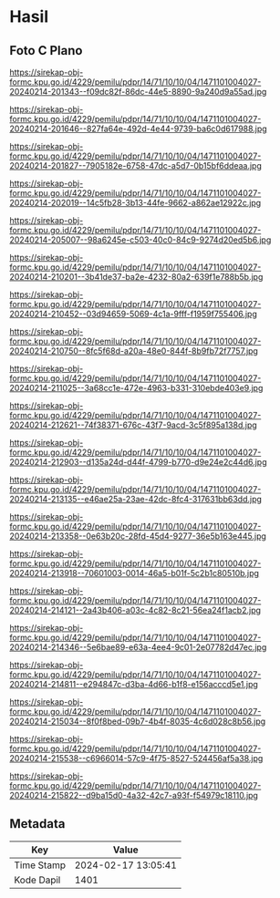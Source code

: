 # Hasil

## Foto C Plano

https://sirekap-obj-formc.kpu.go.id/4229/pemilu/pdpr/14/71/10/10/04/1471101004027-20240214-201343--f09dc82f-86dc-44e5-8890-9a240d9a55ad.jpg

https://sirekap-obj-formc.kpu.go.id/4229/pemilu/pdpr/14/71/10/10/04/1471101004027-20240214-201646--827fa64e-492d-4e44-9739-ba6c0d617988.jpg

https://sirekap-obj-formc.kpu.go.id/4229/pemilu/pdpr/14/71/10/10/04/1471101004027-20240214-201827--7905182e-6758-47dc-a5d7-0b15bf6ddeaa.jpg

https://sirekap-obj-formc.kpu.go.id/4229/pemilu/pdpr/14/71/10/10/04/1471101004027-20240214-202019--14c5fb28-3b13-44fe-9662-a862ae12922c.jpg

https://sirekap-obj-formc.kpu.go.id/4229/pemilu/pdpr/14/71/10/10/04/1471101004027-20240214-205007--98a6245e-c503-40c0-84c9-9274d20ed5b6.jpg

https://sirekap-obj-formc.kpu.go.id/4229/pemilu/pdpr/14/71/10/10/04/1471101004027-20240214-210201--3b41de37-ba2e-4232-80a2-639f1e788b5b.jpg

https://sirekap-obj-formc.kpu.go.id/4229/pemilu/pdpr/14/71/10/10/04/1471101004027-20240214-210452--03d94659-5069-4c1a-9fff-f1959f755406.jpg

https://sirekap-obj-formc.kpu.go.id/4229/pemilu/pdpr/14/71/10/10/04/1471101004027-20240214-210750--8fc5f68d-a20a-48e0-844f-8b9fb72f7757.jpg

https://sirekap-obj-formc.kpu.go.id/4229/pemilu/pdpr/14/71/10/10/04/1471101004027-20240214-211025--3a68cc1e-472e-4963-b331-310ebde403e9.jpg

https://sirekap-obj-formc.kpu.go.id/4229/pemilu/pdpr/14/71/10/10/04/1471101004027-20240214-212621--74f38371-676c-43f7-9acd-3c5f895a138d.jpg

https://sirekap-obj-formc.kpu.go.id/4229/pemilu/pdpr/14/71/10/10/04/1471101004027-20240214-212903--d135a24d-d44f-4799-b770-d9e24e2c44d6.jpg

https://sirekap-obj-formc.kpu.go.id/4229/pemilu/pdpr/14/71/10/10/04/1471101004027-20240214-213135--e46ae25a-23ae-42dc-8fc4-317631bb63dd.jpg

https://sirekap-obj-formc.kpu.go.id/4229/pemilu/pdpr/14/71/10/10/04/1471101004027-20240214-213358--0e63b20c-28fd-45d4-9277-36e5b163e445.jpg

https://sirekap-obj-formc.kpu.go.id/4229/pemilu/pdpr/14/71/10/10/04/1471101004027-20240214-213918--70601003-0014-46a5-b01f-5c2b1c80510b.jpg

https://sirekap-obj-formc.kpu.go.id/4229/pemilu/pdpr/14/71/10/10/04/1471101004027-20240214-214121--2a43b406-a03c-4c82-8c21-56ea24f1acb2.jpg

https://sirekap-obj-formc.kpu.go.id/4229/pemilu/pdpr/14/71/10/10/04/1471101004027-20240214-214346--5e6bae89-e63a-4ee4-9c01-2e07782d47ec.jpg

https://sirekap-obj-formc.kpu.go.id/4229/pemilu/pdpr/14/71/10/10/04/1471101004027-20240214-214811--e294847c-d3ba-4d66-b1f8-e156acccd5e1.jpg

https://sirekap-obj-formc.kpu.go.id/4229/pemilu/pdpr/14/71/10/10/04/1471101004027-20240214-215034--8f0f8bed-09b7-4b4f-8035-4c6d028c8b56.jpg

https://sirekap-obj-formc.kpu.go.id/4229/pemilu/pdpr/14/71/10/10/04/1471101004027-20240214-215538--c6966014-57c9-4f75-8527-524456af5a38.jpg

https://sirekap-obj-formc.kpu.go.id/4229/pemilu/pdpr/14/71/10/10/04/1471101004027-20240214-215822--d9ba15d0-4a32-42c7-a93f-f54979c18110.jpg


## Metadata

| Key        | Value               |
| ---------- | ------------------- |
| Time Stamp | 2024-02-17 13:05:41 |
| Kode Dapil | 1401                |



